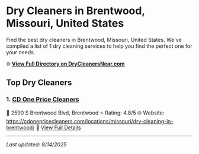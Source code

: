 # Dry Cleaners in Brentwood, Missouri, United States

Find the best dry cleaners in Brentwood, Missouri, United States. We've compiled a list of 1 dry cleaning services to help you find the perfect one for your needs.

🌐 **[View Full Directory on DryCleanersNear.com](https://drycleanersnear.com/city/US/Missouri/Brentwood)**

## Top Dry Cleaners

### 1. [CD One Price Cleaners](https://drycleanersnear.com/dryCleaner/686f1ec01cef475d4de83dd3/cd-one-price-cleaners)
📍 2590 S Brentwood Blvd, Brentwood
⭐ Rating: 4.8/5
🌐 Website: https://cdonepricecleaners.com/locations/missouri/dry-cleaning-in-brentwood/
🔗 [View Full Details](https://drycleanersnear.com/dryCleaner/686f1ec01cef475d4de83dd3/cd-one-price-cleaners)


---

*Last updated: 8/14/2025*
